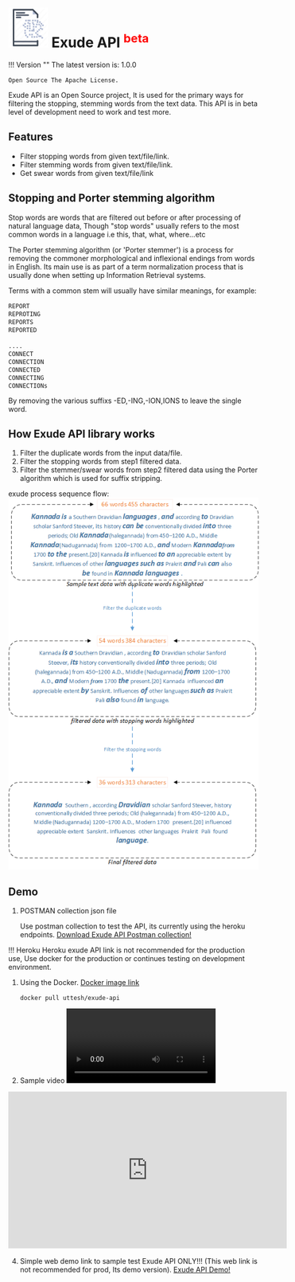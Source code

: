 # <img src="img/logo.png" alt="drawing" width="80"/> Exude API <sup style="color:red">beta</sup>

!!! Version ""
    The latest version is: 1.0.0

    Open Source The Apache License.

Exude API is an Open Source project, It is used for the primary ways for filtering the stopping, stemming words from the text data. This API is in beta level of development need to work and test more.


## Features

* Filter stopping words from given text/file/link.
* Filter stemming words from given text/file/link.
* Get swear words from given text/file/link

## Stopping and Porter stemming algorithm

Stop words are words that are filtered out before or after processing of natural language data, Though "stop words" usually refers to the most common words in a language i.e this, that, what, where...etc 

The Porter stemming algorithm (or 'Porter stemmer') is a process for removing the commoner morphological and inflexional endings from words in English. 
Its main use is as part of a term normalization process that is usually done when setting up Information Retrieval systems.

Terms with a common stem will usually have similar meanings, for example:

```
REPORT
REPROTING
REPORTS
REPORTED

....
CONNECT
CONNECTION
CONNECTED
CONNECTING
CONNECTIONs

```

By removing the various suffixs -ED,-ING,-ION,IONS to leave the single word.


## How Exude API library works

1. Filter the duplicate words from the input data/file.
2. Filter the stopping words from step1 filtered data.
3. Filter the stemmer/swear words from step2 filtered data using the Porter algorithm which is used for suffix stripping.

exude process sequence flow:
![Exude API Process Flow](img/exude_filtering_flow.png "Title")

## Demo

1. POSTMAN collection json file
   
    Use postman collection to test the API, its currently using the heroku endpoints.
    <a href="https://raw.githubusercontent.com/uttesh/exude-api/gh-pages/exude-api.postman_collection.json" target="_blank">Download Exude API Postman collection!</a>

!!! Heroku 
    Heroku exude API link is not recommended for the production use, Use docker for the production or continues testing on development environment.
    
1.  Using the Docker. <a href="https://hub.docker.com/r/uttesh/exude-api" target="_blank">Docker image link</a>
   
    ```
    docker pull uttesh/exude-api
    ```

2. Sample video  ![](exude_api.webm)
<iframe width="560" height="315" src="https://www.youtube.com/embed/KDZ4BEfoGo4" frameborder="0" allow="accelerometer; autoplay; encrypted-media; gyroscope; picture-in-picture" allowfullscreen></iframe>

4. Simple web demo link to sample test Exude API ONLY!!! (This web link is not recommended for prod, Its demo version). <a href="https://exude.herokuapp.com/" target="_blank">Exude API Demo!</a>
   
   

